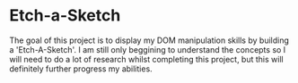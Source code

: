 # Etch-a-Sketch

The goal of this project is to display my DOM manipulation skills by building a 'Etch-A-Sketch'.
I am still only beggining to understand the concepts so I will need to do a lot of research whilst
completing this project, but this will definitely further progress my abilities.
